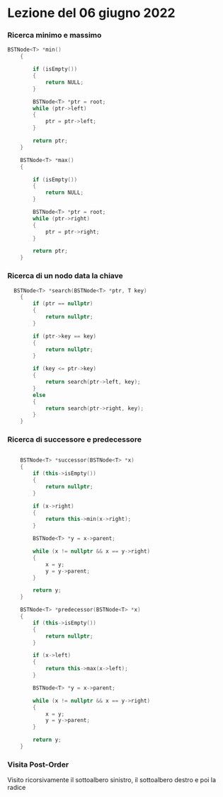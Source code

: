 # Lezione del 06 giugno 2022
 
### Ricerca minimo e massimo

```C++
BSTNode<T> *min()
    {

        if (isEmpty())
        {
            return NULL;
        }

        BSTNode<T> *ptr = root;
        while (ptr->left)
        {
            ptr = ptr->left;
        }

        return ptr;
    }

    BSTNode<T> *max()
    {

        if (isEmpty())
        {
            return NULL;
        }

        BSTNode<T> *ptr = root;
        while (ptr->right)
        {
            ptr = ptr->right;
        }

        return ptr;
    }

```

### Ricerca di un nodo data la chiave

```C++
  BSTNode<T> *search(BSTNode<T> *ptr, T key)
    {
        if (ptr == nullptr)
        {
            return nullptr;
        }

        if (ptr->key == key)
        {
            return nullptr;
        }

        if (key <= ptr->key)
        {
            return search(ptr->left, key);
        }
        else
        {
            return search(ptr->right, key);
        }
    }
```

### Ricerca di successore e predecessore

```C++

    BSTNode<T> *successor(BSTNode<T> *x)
    {
        if (this->isEmpty())
        {
            return nullptr;
        }

        if (x->right)
        {
            return this->min(x->right);
        }

        BSTNode<T> *y = x->parent;

        while (x != nullptr && x == y->right)
        {
            x = y;
            y = y->parent;
        }

        return y;
    }

    BSTNode<T> *predecessor(BSTNode<T> *x)
    {
        if (this->isEmpty())
        {
            return nullptr;
        }

        if (x->left)
        {
            return this->max(x->left);
        }

        BSTNode<T> *y = x->parent;

        while (x != nullptr && x == y->right)
        {
            x = y;
            y = y->parent;
        }

        return y;
    }

```

### Visita Post-Order

Visito ricorsivamente il sottoalbero sinistro, il sottoalbero destro e poi la radice

